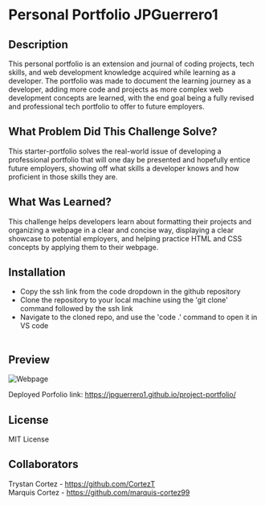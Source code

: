 # Personal Portfolio JPGuerrero1
## Description

This personal portfolio is an extension and journal of coding projects, tech skills, and web development knowledge acquired while learning as a developer. The portfolio was made to document the learning journey as a developer, adding more code and projects as more complex web development concepts are learned, with the end goal being a fully revised and professional tech portfolio to offer to future employers.

## What Problem Did This Challenge Solve?

This starter-portfolio solves the real-world issue of developing a professional portfolio that will one day be presented and hopefully entice future employers, showing off what skills a developer knows and how proficient in those skills they are.

## What Was Learned?

This challenge helps developers learn about formatting their projects and organizing a webpage in a clear and concise way, displaying a clear showcase to potential employers, and helping practice HTML and CSS concepts by applying them to their webpage.

## Installation

* Copy the ssh link from the code dropdown in the github repository
* Clone the repository to your local machine using the 'git clone' command followed by the ssh link
* Navigate to the cloned repo, and use the 'code .' command to open it in VS code
<br><br/>

## Preview

![Webpage](https://user-images.githubusercontent.com/95624362/228958538-1945a606-9238-41e1-8f07-28c6c19de70f.png)

Deployed Porfolio link: https://jpguerrero1.github.io/project-portfolio/

## License

MIT License

## Collaborators

Trystan Cortez - https://github.com/CortezT <br>
Marquis Cortez - https://github.com/marquis-cortez99